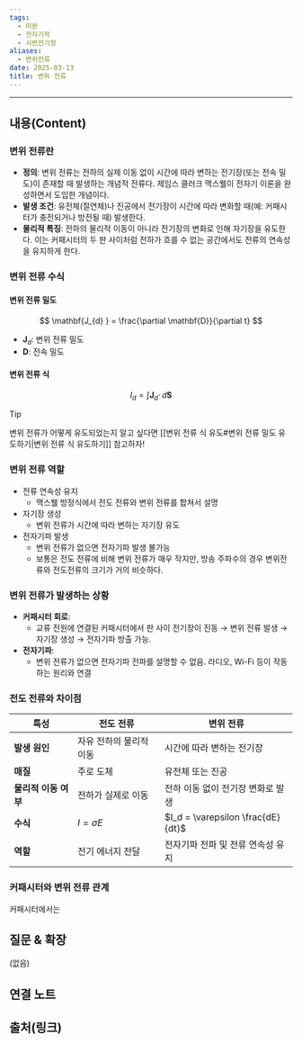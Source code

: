 ```yaml
---
tags:
  - 미완
  - 전자기학
  - 시변전기장
aliases:
  - 변위전류
date: 2025-03-13
title: 변위 전류
---
```


---

## 내용(Content)

### 변위 전류란

- **정의**: 변위 전류는 전하의 실제 이동 없이 시간에 따라 변하는 전기장(또는 전속 밀도)이 존재할 때 발생하는 개념적 전류다. 제임스 클러크 맥스웰이 전자기 이론을 완성하면서 도입한 개념이다.
- **발생 조건**: 유전체(절연체)나 진공에서 전기장이 시간에 따라 변화할 때(예: 커패시터가 충전되거나 방전될 때) 발생한다.
- **물리적 특징**: 전하의 물리적 이동이 아니라 전기장의 변화로 인해 자기장을 유도한다. 이는 커패시터의 두 판 사이처럼 전하가 흐를 수 없는 공간에서도 전류의 연속성을 유지하게 한다.


### 변위 전류 수식

#### 변위 전류 밀도

$$
\mathbf{J_{d} } = \frac{\partial \mathbf{D}}{\partial t}
$$
- $\mathbf{J}_{d}$: 변위 전류 밀도
- $\mathbf{D}$: 전속 밀도

#### 변위 전류 식

$$
I_{d} = \int \mathbf{J}_{d} \cdot \, d\mathbf{S} 
$$

>[!tip]
> 변위 전류가 어떻게 유도되었는지 알고 싶다면 [[변위 전류 식 유도#변위 전류 밀도 유도하기|변위 전류 식 유도하기]] 참고하자!


### 변위 전류 역할

- 전류 연속성 유지
	- 맥스웰 방정식에서 전도 전류와 변위 전류를 합쳐서 설명
- 자기장 생성
	- 변위 전류가 시간에 따라 변하는 자기장 유도
- 전자기파 발생
	- 변위 전류가 없으면 전자기파 발생 불가능
	- 보통은 전도 전류에 비해 변위 전류가 매우 작지만, 방송 주파수의 경우 변위전류와 전도전류의 크기가 거의 비슷하다.



### 변위 전류가 발생하는 상황

- **커패시터 회로**:
	- 교류 전원에 연결된 커패시터에서 판 사이 전기장이 진동 → 변위 전류 발생 → 자기장 생성 → 전자기파 방출 가능.
- **전자기파**:
	- 변위 전류가 없으면 전자기파 전파를 설명할 수 없음. 라디오, Wi-Fi 등이 작동하는 원리와 연결


### 전도 전류와 차이점

| **특성**        | **전도 전류**      | **변위 전류**                          |
| ------------- | -------------- | ---------------------------------- |
| **발생 원인**     | 자유 전하의 물리적 이동  | 시간에 따라 변하는 전기장                     |
| **매질**        | 주로 도체          | 유전체 또는 진공                          |
| **물리적 이동 여부** | 전하가 실제로 이동     | 전하 이동 없이 전기장 변화로 발생                |
| **수식**        | $I = \sigma E$ | $I_d = \varepsilon \frac{dE}{dt}$​ |
| **역할**        | 전기 에너지 전달      | 전자기파 전파 및 전류 연속성 유지                |

### 커패시터와 변위 전류 관계

커패시터에서는 

## 질문 & 확장

(없음)

## 연결 노트

## 출처(링크)





